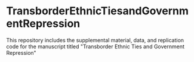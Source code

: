 # TransborderEthnicTiesandGovernmentRepression
This repository includes the supplemental material, data, and replication code for the manuscript titled "Transborder Ethnic Ties and Government Repression"
